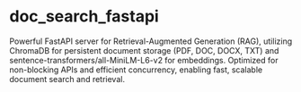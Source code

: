 # doc_search_fastapi
Powerful FastAPI server for Retrieval-Augmented Generation (RAG), utilizing ChromaDB for persistent document storage (PDF, DOC, DOCX, TXT) and sentence-transformers/all-MiniLM-L6-v2 for embeddings. Optimized for non-blocking APIs and efficient concurrency, enabling fast, scalable document search and retrieval.
